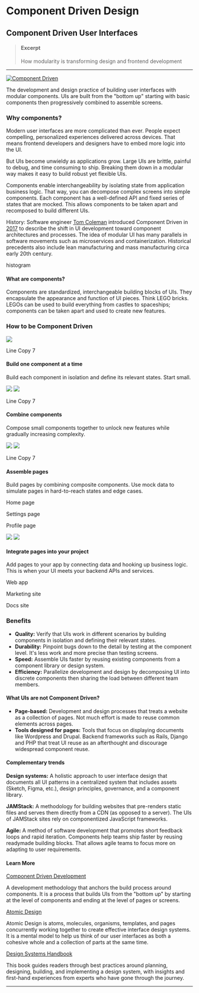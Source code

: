 # Component Driven Design

## Component Driven User Interfaces

> #### Excerpt
>
> How modularity is transforming design and frontend development

---

[![Component Driven](https://www.componentdriven.org/logo-componentdriven.svg)](https://www.componentdriven.org)

The development and design practice of building user interfaces with modular components. UIs are built from the "bottom up" starting with basic components then progressively combined to assemble screens.

### Why components?

Modern user interfaces are more complicated than ever. People expect compelling, personalized experiences delivered across devices. That means frontend developers and designers have to embed more logic into the UI.

But UIs become unwieldy as applications grow. Large UIs are brittle, painful to debug, and time consuming to ship. Breaking them down in a modular way makes it easy to build robust yet flexible UIs.

Components enable interchangeability by isolating state from application business logic. That way, you can decompose complex screens into simple components. Each component has a well-defined API and fixed series of states that are mocked. This allows components to be taken apart and recomposed to build different UIs.

History: Software engineer [Tom Coleman](https://twitter.com/tmeasday) introduced Component Driven in [2017](https://blog.hichroma.com/component-driven-development-ce1109d56c8e) to describe the shift in UI development toward component architectures and processes. The idea of modular UI has many parallels in software movements such as microservices and containerization. Historical precedents also include lean manufacturing and mass manufacturing circa early 20th century.

histogram

#### What are components?

Components are standardized, interchangeable building blocks of UIs. They encapsulate the appearance and function of UI pieces. Think LEGO bricks. LEGOs can be used to build everything from castles to spaceships; components can be taken apart and used to create new features.

### How to be Component Driven

![](https://www.componentdriven.org/component.svg)

Line Copy 7

#### Build one component at a time

Build each component in isolation and define its relevant states. Start small.

![](https://www.componentdriven.org/composition.svg) ![](https://www.componentdriven.org/composition-stack.svg)

Line Copy 7

#### Combine components

Compose small components together to unlock new features while gradually increasing complexity.

![](https://www.componentdriven.org/page.svg) ![](https://www.componentdriven.org/page-stack.svg)

Line Copy 7

#### Assemble pages

Build pages by combining composite components. Use mock data to simulate pages in hard-to-reach states and edge cases.

Home page

Settings page

Profile page

![](https://www.componentdriven.org/integrate.svg) ![](https://www.componentdriven.org/integrate-stack.svg)

#### Integrate pages into your project

Add pages to your app by connecting data and hooking up business logic. This is when your UI meets your backend APIs and services.

Web app

Marketing site

Docs site

### Benefits

- **Quality:** Verify that UIs work in different scenarios by building components in isolation and defining their relevant states.
- **Durability:** Pinpoint bugs down to the detail by testing at the component level. It's less work and more precise than testing screens.
- **Speed:** Assemble UIs faster by reusing existing components from a component library or design system.
- **Efficiency:** Parallelize development and design by decomposing UI into discrete components then sharing the load between different team members.

#### What UIs are not Component Driven?

- **Page-based:** Development and design processes that treats a website as a collection of pages. Not much effort is made to reuse common elements across pages.
- **Tools designed for pages:** Tools that focus on displaying documents like Wordpress and Drupal. Backend frameworks such as Rails, Django and PHP that treat UI reuse as an afterthought and discourage widespread component reuse.

#### Complementary trends

**Design systems:** A holistic approach to user interface design that documents all UI patterns in a centralized system that includes assets (Sketch, Figma, etc.), design principles, governance, and a component library.

**JAMStack:** A methodology for building websites that pre-renders static files and serves them directly from a CDN (as opposed to a server). The UIs of JAMStack sites rely on componentized JavaScript frameworks.

**Agile:** A method of software development that promotes short feedback loops and rapid iteration. Components help teams ship faster by reusing readymade building blocks. That allows agile teams to focus more on adapting to user requirements.

#### Learn More

[Component Driven Development](https://blog.hichroma.com/component-driven-development-ce1109d56c8e)

A development methodology that anchors the build process around components. It is a process that builds UIs from the "bottom up" by starting at the level of components and ending at the level of pages or screens.

[Atomic Design](https://bradfrost.com/blog/post/atomic-web-design/)

Atomic Design is atoms, molecules, organisms, templates, and pages concurrently working together to create effective interface design systems. It is a mental model to help us think of our user interfaces as both a cohesive whole and a collection of parts at the same time.

[Design Systems Handbook](https://www.designbetter.co/design-systems-handbook)

This book guides readers through best practices around planning, designing, building, and implementing a design system, with insights and first-hand experiences from experts who have gone through the journey.

---

